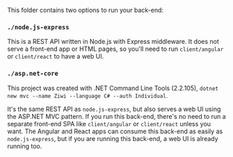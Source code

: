 This folder contains two options to run your back-end:

### `./node.js-express`

This is a REST API written in Node.js with Express middleware. It does not
serve a front-end app or HTML pages, so you'll need to run `client/angular` or
`client/react` to have a web UI.

### `./asp.net-core`

This project was created with .NET Command Line Tools (2.2.105),
`dotnet new mvc --name Ziwi --language C# --auth Individual`.

It's the same REST API as `node.js-express`, but also serves a web UI using the
ASP.NET MVC pattern. If you run this back-end, there's no need to run a
separate front-end SPA like `client/angular` or `client/react` unless you want.
The Angular and React apps can consume this back-end as easily as
`node.js-express`, but if you are running this back-end, a web UI is already
running too.
